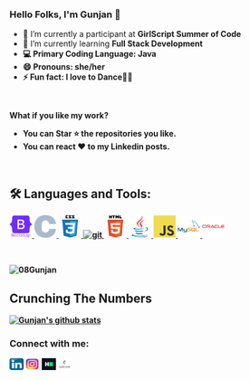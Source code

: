 ### Hello Folks, I'm Gunjan 👋

<!--
**08Gunjan/08Gunjan** is a ✨ _special_ ✨ repository because its `README.md` (this file) appears on your GitHub profile.

Here are some ideas to get you started:
-->
- 🔭 I’m currently a participant at <strong>GirlScript Summer of Code</strong>
- 🌱 I’m currently learning <strong>Full Stack Development<strong>
- 💻 Primary Coding Language:<b> Java </b>
- 😄 Pronouns: she/her
- ⚡ Fun fact: I love to Dance💃🏻
<br>

**What if you like my work?**

- You can Star ⭐ the repositories you like. 
- You can react ❤️ to my Linkedin posts.
<br>

## 🛠️ Languages and Tools:
<p align="left"> <a href="https://getbootstrap.com" target="_blank"> <img src="https://raw.githubusercontent.com/devicons/devicon/master/icons/bootstrap/bootstrap-plain-wordmark.svg" alt="bootstrap" width="40" height="40"/> </a> <a href="https://www.cprogramming.com/" target="_blank"> <img src="https://raw.githubusercontent.com/devicons/devicon/master/icons/c/c-original.svg" alt="c" width="40" height="40"/> </a> <a href="https://www.w3schools.com/css/" target="_blank"> <img src="https://raw.githubusercontent.com/devicons/devicon/master/icons/css3/css3-original-wordmark.svg" alt="css3" width="40" height="40"/> </a> <a href="https://git-scm.com/" target="_blank"> <img src="https://www.vectorlogo.zone/logos/git-scm/git-scm-icon.svg" alt="git" width="40" height="40"/> </a> <a href="https://www.w3.org/html/" target="_blank"> <img src="https://raw.githubusercontent.com/devicons/devicon/master/icons/html5/html5-original-wordmark.svg" alt="html5" width="40" height="40"/> </a> <a href="https://www.java.com" target="_blank"> <img src="https://raw.githubusercontent.com/devicons/devicon/master/icons/java/java-original.svg" alt="java" width="40" height="40"/> </a> <a href="https://developer.mozilla.org/en-US/docs/Web/JavaScript" target="_blank"> <img src="https://raw.githubusercontent.com/devicons/devicon/master/icons/javascript/javascript-original.svg" alt="javascript" width="40" height="40"/> </a> <a href="https://www.mysql.com/" target="_blank"> <img src="https://raw.githubusercontent.com/devicons/devicon/master/icons/mysql/mysql-original-wordmark.svg" alt="mysql" width="40" height="40"/> </a> <a href="https://www.oracle.com/" target="_blank"> <img src="https://raw.githubusercontent.com/devicons/devicon/master/icons/oracle/oracle-original.svg" alt="oracle" width="40" height="40"/> </a> </p>

<br>
<p align="left"> <img src="https://komarev.com/ghpvc/?username=08Gunjan&label=Profile%20views&color=0e75b6&style=flat" alt="08Gunjan" /> </p>

## Crunching The Numbers
[![Gunjan's github stats](https://github-readme-stats.vercel.app/api?username=08Gunjan&show_icons=true&theme=merko)](https://github.com/08Gunjan/github-readme-stats)
<br>

<h3 align="left">Connect with me:</h3>
<p align="left">
<a href="https://www.linkedin.com/in/gunjan-0803/" target="blank"><img align="center" src="https://github.com/08Gunjan/Hackerrank/blob/main/images/linkedin_icon.png" alt="Gunjan " height="21" width="25" /></a>
<a href="https://www.instagram.com/gunjan.bajaj.08/" target="blank"><img align="center" src="https://github.com/08Gunjan/Hackerrank/blob/main/images/insta_icon.png" alt="gunjan.bajaj.08" height="21" width="25" /></a>
<a href="https://www.hackerrank.com/gunjan1800_cse18" target="blank"><img align="center" src="https://github.com/08Gunjan/Hackerrank/blob/main/images/hackerrank_icon.png" alt="gunjan1800_cse18" height="21" width="25" /></a>
 <a href="https://leetcode.com/08gunjan/" target="blank"><img align="center" src="https://github.com/08Gunjan/Hackerrank/blob/main/images/leetcode_icon.png" alt="08gunjan" height="21" width="25" /></a> 
</p>







